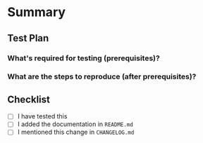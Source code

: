 <!-- Thanks for submitting a pull request! We appreciate you spending the time to work on these changes. Please follow the template so that the reviewers can easily understand what the code changes affect -->

# Summary

<!--
Explain the **motivation** for making this change: here are some points to help you:

* What issues does the pull request solve? Please tag them so that they will get automatically closed once the PR is merged.
* What is the feature? (if applicable)
* How did you implement the solution?
* What areas of the project does it impact?
-->

## Test Plan

<!-- Demonstrate the code is solid. -->

### What's required for testing (prerequisites)?

### What are the steps to reproduce (after prerequisites)?

## Checklist

<!-- Check completed item, when applicable, via: [X] -->

- [ ] I have tested this
- [ ] I added the documentation in `README.md`
- [ ] I mentioned this change in `CHANGELOG.md`
